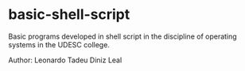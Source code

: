 # basic-shell-script

Basic programs developed in shell script in the discipline of operating systems in the UDESC college.

Author: Leonardo Tadeu Diniz Leal